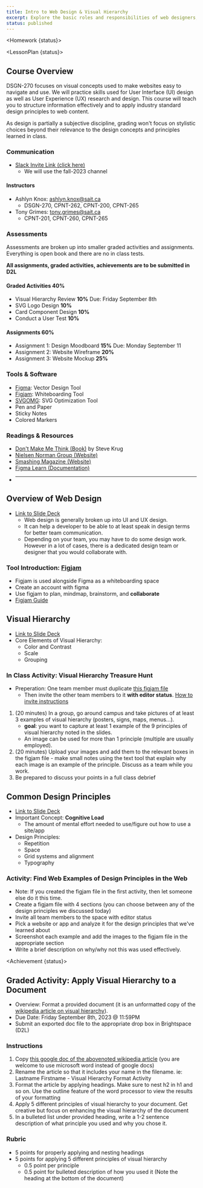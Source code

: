 ```yaml
---
title: Intro to Web Design & Visual Hierarchy
excerpt: Explore the basic roles and responsibilities of web designers, learn about visual hierarchy and review it in the physical and digital worlds.
status: published
---
```


<script>
	import Homework from "$lib/components/Homework.svelte";
	import LessonPlan from "$lib/components/LessonPlan.svelte";
	import Achievement from "$lib/components/Achievement.svelte";
</script>

<Homework {status}>

</Homework>

<LessonPlan {status}>

<h2 id="course-overview">Course Overview</h2>

DSGN-270 focuses on visual concepts used to make websites easy to navigate and use. We will practice skills used for User Interface (UI) design as well as User Experience (UX) research and design. This course will teach you to structure information effectively and to apply industry standard design principles to web content.

As design is partially a subjective discipline, grading won't focus on stylistic choices beyond their relevance to the design concepts and principles learned in class.

### Communication
- [Slack Invite Link (click here)](https://join.slack.com/t/sait-wbdv/shared_invite/zt-22nemjzb7-AQk4xBvdkcl8zVeZQDMS7w)
  - We will use the fall-2023 channel

#### Instructors
- Ashlyn Knox: ashlyn.knox@sait.ca
  - DSGN-270, CPNT-262, CPNT-200, CPNT-265
- Tony Grimes: tony.grimes@sait.ca
  - CPNT-201, CPNT-260, CPNT-265

### Assessments

Assessments are broken up into smaller graded activities and assignments. Everything is open book and there are no in class tests.

**All assignments, graded activities, achievements are to be submitted in D2L**

#### Graded Activities 40%

- Visual Hierarchy Review **10%** Due: Friday September 8th
- SVG Logo Design **10%**
- Card Component Design **10%**
- Conduct a User Test **10%**

#### Assignments 60%

- Assignment 1: Design Moodboard **15%** Due: Monday September 11
- Assignment 2: Website Wireframe **20%**
- Assignment 3: Website Mockup **25%**

### Tools & Software

- [Figma](https://figma.com): Vector Design Tool
- [Figjam](https://www.figma.com/figjam/): Whiteboarding Tool
- [SVGOMG](https://jakearchibald.github.io/svgomg/): SVG Optimization Tool
- Pen and Paper
- Sticky Notes
- Colored Markers

### Readings & Resources

- [Don't Make Me Think (Book)](https://sensible.com/dont-make-me-think/) by Steve Krug
- [Nielsen Norman Group (Website)](https://www.nngroup.com/)
- [Smashing Magazine (Website)](https://www.smashingmagazine.com/)
- [Figma Learn (Documentation)](https://help.figma.com)
- ***

<h2 id="what-is-web-design">Overview of Web Design</h2>

- [Link to Slide Deck](https://docs.google.com/presentation/d/1zT0zi6J7FBx70zMU0jepoAz0iwh6dZQwNLEiRBdbVaY/edit?usp=sharing)
  - Web design is generally broken up into UI and UX design.
  - It can help a developer to be able to at least speak in design terms for better team communication.
  - Depending on your team, you may have to do some design work. However in a lot of cases, there is a dedicated design team or designer that you would collaborate with.

### Tool Introduction: [Figjam](https://www.figma.com/figjam/)

- Figjam is used alongside Figma as a whiteboarding space
- Create an account with figma
- Use figjam to plan, mindmap, brainstorm, and **collaborate**
- [Figjam Guide](https://help.figma.com/hc/en-us/articles/1500004362321-Guide-to-FigJam)

<h2 id="visual-hierarchy">Visual Hierarchy</h2>

- [Link to Slide Deck](https://docs.google.com/presentation/d/18unmG1QqIiGCRloMizCkD-0c7PY4bcMBMpMvGF0b1K0/edit?usp=sharing)
- Core Elements of Visual Hierarchy:
  - Color and Contrast
  - Scale
  - Grouping


### In Class Activity: Visual Hierarchy Treasure Hunt

- Preperation: One team member must duplicate [this figjam file](https://www.figma.com/file/LVOlT64Nj5MDCU5VZgmiFl/Visual-Hierarchy-Scavenger-Hunt-Example?type=whiteboard&node-id=0%3A1&t=4dCfQGp3KfnnjVMP-1)
  - Then invite the other team members to it **with editor status**. [How to invite instructions](https://help.figma.com/hc/en-us/articles/360039481034-Invite-team-members)

1. (20 minutes) In a group, go around campus and take pictures of at least 3 examples of visual hierarchy (posters, signs, maps, menus...).
   - **goal**: you want to capture at least 1 example of the 9 principles of visual hierarchy noted in the slides.
   - An image can be used for more than 1 principle (multiple are usually employed).
2. (20 minutes) Upload your images and add them to the relevant boxes in the figjam file - make small notes using the text tool that explain why each image is an example of the principle. Discuss as a team while you work.
3. Be prepared to discuss your points in a full class debrief

<h2 id="common-design-principles">Common Design Principles</h2>

- [Link to Slide Deck](https://docs.google.com/presentation/d/17C-oY8ZOibOFufUVVl7uoryfmwLprEozVMZjifNey0M/edit?usp=sharing)
- Important Concept: **Cognitive Load**
  - The amount of mental effort needed to use/figure out how to use a site/app
- Design Principles:
  - Repetition
  - Space
  - Grid systems and alignment
  - Typography

### Activity: Find Web Examples of Design Principles in the Web

- Note: If you created the figjam file in the first activity, then let someone else do it this time.
- Create a figjam file with 4 sections (you can choose between any of the design principles we discussed today)
- Invite all team members to the space with editor status
- Pick a website or app and analyze it for the design principles that we've learned about
- Screenshot each example and add the images to the figjam file in the appropriate section
- Write a brief description on why/why not this was used effectively.

</LessonPlan>

<Achievement {status}>

<h2>Graded Activity: Apply Visual Hierarchy to a Document</h2>

- Overview: Format a provided document (it is an unformatted copy of the [wikipedia article on visual hierarchy](https://en.wikipedia.org/wiki/Visual_hierarchy)).
- Due Date: Friday September 8th, 2023 @ 11:59PM
- Submit an exported doc file to the appropriate drop box in Brightspace (D2L)

### Instructions

1. Copy [this google doc of the abovenoted wikipedia article](https://docs.google.com/document/d/1BZccKb7_ia6K22nSlclfTY62eP1L2Fo2q6541lSoyIw/edit?usp=sharing) (you are welcome to use microsoft word instead of google docs)
2. Rename the article so that it includes your name in the filename. ie: Lastname Firstname - Visual Hierarchy Format Activity
3. Format the article by applying headings. Make sure to nest h2 in h1 and so on. Use the outline feature of the word processor to view the results of your formatting
4. Apply 5 different principles of visual hierarchy to your document. Get creative but focus on enhancing the visual hierarchy of the document
5. In a bulleted list under provided heading, write a 1-2 sentence description of what principle you used and why you chose it.

### Rubric

- 5 points for properly applying and nesting headings
- 5 points for applying 5 different principles of visual hierarchy
  - 0.5 point per principle
  - 0.5 point for bulleted description of how you used it (Note the heading at the bottom of the document)

</Achievement>
